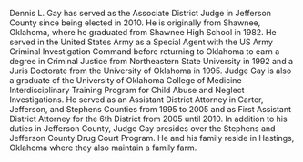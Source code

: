 ﻿---
fname: 'Dennis'
lname: 'Gay'
id: 1035
published: False
layout: judge-bio
---
Dennis L. Gay has served as the Associate District Judge in Jefferson
County since being elected in 2010. He is originally from Shawnee,
Oklahoma, where he graduated from Shawnee High School in 1982. He served
in the United States Army as a Special Agent with the US Army Criminal
Investigation Command before returning to Oklahoma to earn a degree in
Criminal Justice from Northeastern State University in 1992 and a Juris
Doctorate from the University of Oklahoma in 1995. Judge Gay is also a
graduate of the University of Oklahoma College of Medicine
Interdisciplinary Training Program for Child Abuse and Neglect
Investigations. He served as an Assistant District Attorney in Carter,
Jefferson, and Stephens Counties from 1995 to 2005 and as First
Assistant District Attorney for the 6th District from 2005 until 2010.
In addition to his duties in Jefferson County, Judge Gay presides over
the Stephens and Jefferson County Drug Court Program. He and his family
reside in Hastings, Oklahoma where they also maintain a family farm.
